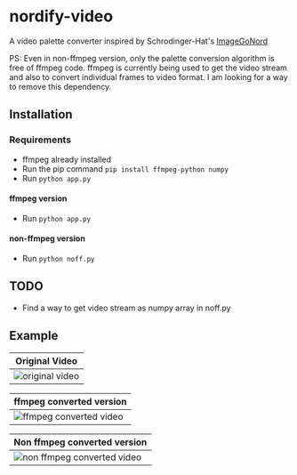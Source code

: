 # nordify-video

A video palette converter inspired by Schrodinger-Hat's [ImageGoNord](https://github.com/Schrodinger-Hat/ImageGoNord)  

PS: Even in non-ffmpeg version, only the palette conversion algorithm is free of ffmpeg code. ffmpeg is currently being used to get the video stream and also to convert individual frames to video format. I am looking for a way to remove this dependency.

## Installation

### Requirements

- ffmpeg already installed
- Run the pip command `pip install ffmpeg-python numpy`
- Run `python app.py`

#### ffmpeg version

- Run `python app.py`

#### non-ffmpeg version

- Run `python noff.py`

## TODO

- Find a way to get video stream as numpy array in noff.py

## Example

|Original Video|  
|--|  
|![original video](assets/original.gif)|  

|ffmpeg converted version|  
|--|  
|![ffmpeg converted video](assets/ffmpeg.gif)|  

|Non ffmpeg converted version|  
|--|  
|![non ffmpeg converted video](assets/no_ffmpeg.gif)|  
